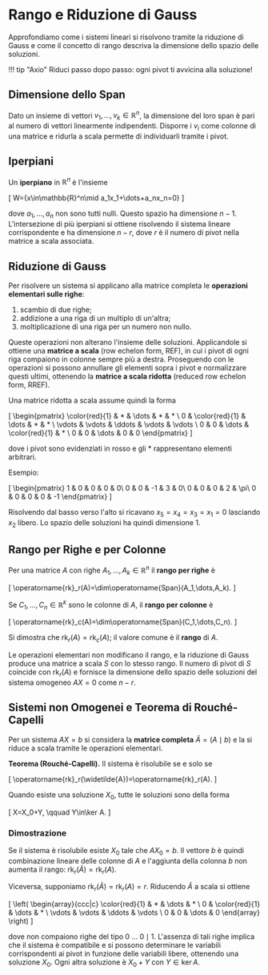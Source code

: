 # Rango e Riduzione di Gauss

Approfondiamo come i sistemi lineari si risolvono tramite la riduzione di Gauss e come il concetto di rango descriva la dimensione dello spazio delle soluzioni.

!!! tip "Axio"
    Riduci passo dopo passo: ogni pivot ti avvicina alla soluzione!

## Dimensione dello Span

Dato un insieme di vettori $v_1,\dots,v_k\in\mathbb{R}^n$, la dimensione del loro span è pari al numero di vettori linearmente indipendenti. Disporre i $v_i$ come colonne di una matrice e ridurla a scala permette di individuarli tramite i pivot.

## Iperpiani

Un **iperpiano** in $\mathbb{R}^n$ è l'insieme

\[
W=\{x\in\mathbb{R}^n\mid a_1x_1+\dots+a_nx_n=0\}
\]

dove $a_1,\dots,a_n$ non sono tutti nulli. Questo spazio ha dimensione $n-1$. L'intersezione di più iperpiani si ottiene risolvendo il sistema lineare corrispondente e ha dimensione $n-r$, dove $r$ è il numero di pivot nella matrice a scala associata.

## Riduzione di Gauss

Per risolvere un sistema si applicano alla matrice completa le **operazioni elementari sulle righe**:

1. scambio di due righe;
2. addizione a una riga di un multiplo di un'altra;
3. moltiplicazione di una riga per un numero non nullo.

Queste operazioni non alterano l'insieme delle soluzioni. Applicandole si ottiene una **matrice a scala** (row echelon form, REF), in cui i pivot di ogni riga compaiono in colonne sempre più a destra. Proseguendo con le operazioni si possono annullare gli elementi sopra i pivot e normalizzare questi ultimi, ottenendo la **matrice a scala ridotta** (reduced row echelon form, RREF).

Una matrice ridotta a scala assume quindi la forma

\[
\begin{pmatrix}
\color{red}{1} & * & \dots & * & * \\
0 & \color{red}{1} & \dots & * & * \\
\vdots & \vdots & \ddots & \vdots & \vdots \\
0 & 0 & \dots & \color{red}{1} & * \\
0 & 0 & \dots & 0 & 0
\end{pmatrix}
\]

dove i pivot sono evidenziati in rosso e gli $*$ rappresentano elementi arbitrari.

Esempio:

\[
\begin{pmatrix}
1 & 0 & 0 & 0 & 0\\
0 & 0 & -1 & 3 & 0\\
0 & 0 & 0 & 2 & \pi\\
0 & 0 & 0 & 0 & -1
\end{pmatrix}
\]

Risolvendo dal basso verso l'alto si ricavano $x_5=x_4=x_3=x_1=0$ lasciando $x_2$ libero. Lo spazio delle soluzioni ha quindi dimensione $1$.

## Rango per Righe e per Colonne

Per una matrice $A$ con righe $A_1,\dots,A_k\in\mathbb{R}^n$ il **rango per righe** è

\[
\operatorname{rk}_r(A)=\dim\operatorname{Span}(A_1,\dots,A_k).
\]

Se $C_1,\dots,C_n\in\mathbb{R}^k$ sono le colonne di $A$, il **rango per colonne** è

\[
\operatorname{rk}_c(A)=\dim\operatorname{Span}(C_1,\dots,C_n).
\]

Si dimostra che $\operatorname{rk}_r(A)=\operatorname{rk}_c(A)$; il valore comune è il **rango** di $A$.

Le operazioni elementari non modificano il rango, e la riduzione di Gauss produce una matrice a scala $S$ con lo stesso rango. Il numero di pivot di $S$ coincide con $\operatorname{rk}_r(A)$ e fornisce la dimensione dello spazio delle soluzioni del sistema omogeneo $AX=0$ come $n-r$.

## Sistemi non Omogenei e Teorema di Rouché-Capelli

Per un sistema $AX=b$ si considera la **matrice completa** $\widetilde{A}=(A\mid b)$ e la si riduce a scala tramite le operazioni elementari.

**Teorema (Rouché‑Capelli).** Il sistema è risolubile se e solo se

\[
\operatorname{rk}_r(\widetilde{A})=\operatorname{rk}_r(A).
\]

Quando esiste una soluzione $X_0$, tutte le soluzioni sono della forma

\[
X=X_0+Y, \qquad Y\in\ker A.
\]

### Dimostrazione

Se il sistema è risolubile esiste $X_0$ tale che $AX_0=b$. Il vettore $b$ è quindi combinazione lineare delle colonne di $A$ e l'aggiunta della colonna $b$ non aumenta il rango: $\operatorname{rk}_r(\widetilde{A})=\operatorname{rk}_r(A)$.

Viceversa, supponiamo $\operatorname{rk}_r(\widetilde{A})=\operatorname{rk}_r(A)=r$. Riducendo $\widetilde{A}$ a scala si ottiene

\[
\left(
\begin{array}{ccc|c}
\color{red}{1} & * & \dots & * \\
0 & \color{red}{1} & \dots & * \\
\vdots & \vdots & \ddots & \vdots \\
0 & 0 & \dots & 0
\end{array}
\right)
\]

dove non compaiono righe del tipo $0\ \dots\ 0\mid 1$. L'assenza di tali righe implica che il sistema è compatibile e si possono determinare le variabili corrispondenti ai pivot in funzione delle variabili libere, ottenendo una soluzione $X_0$. Ogni altra soluzione è $X_0+Y$ con $Y\in\ker A$.
